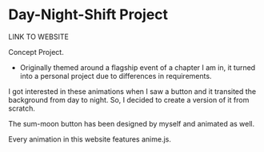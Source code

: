 # Day-Night-Shift Project

<a src="https://day-night-shift.netlify.app/"> LINK TO WEBSITE </a>

Concept Project.
- Originally themed around a flagship event of a chapter I am in, it turned into a personal project due to differences in requirements.

I got interested in these animations when I saw a button and it transited the background from day to night.
So, I decided to create a version of it from scratch.

The sum-moon button has been designed by myself and animated as well.

Every animation in this website features anime.js.
